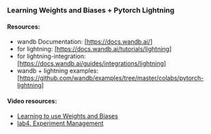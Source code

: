 ### Learning Weights and Biases + Pytorch Lightning

#### Resources:
- wandb Documentation: [https://docs.wandb.ai/]
- for lightning: [https://docs.wandb.ai/tutorials/lightning]
- for lightning-integration: [https://docs.wandb.ai/guides/integrations/lightning]
- wandb + lightning examples: [https://github.com/wandb/examples/tree/master/colabs/pytorch-lightning]


#### Video resources:
- [Learning to use Weights and Biases](https://www.youtube.com/playlist?list=PLD80i8An1OEGajeVo15ohAQYF1Ttle0lk)
- [lab4. Experiment Management](https://fullstackdeeplearning.com/course/2022/lab-4-experiment-management/)
